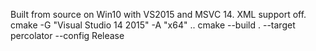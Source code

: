 Built from source on Win10 with VS2015 and MSVC 14. XML support off.
cmake -G "Visual Studio 14 2015" -A "x64" ..
cmake --build . --target percolator --config Release
